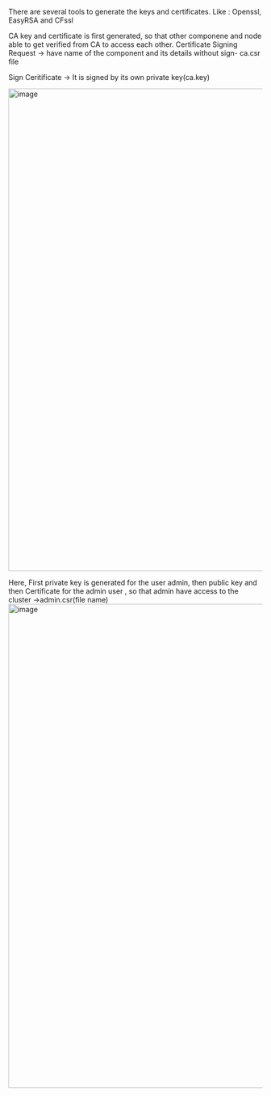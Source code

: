 There are several tools to generate the keys and certificates.
Like : Openssl, EasyRSA and CFssl

CA key and certificate is first generated, so that other componene and node able to get verified from CA to access each other.
Certificate Signing Request -> have name of the component and its details without sign- ca.csr file

Sign Ceritificate -> It is signed by its own private key(ca.key)

<img width="956" alt="image" src="https://github.com/KALYANKUMAR13/k8s-Cluster/assets/35223898/c111cbad-ba02-4b84-b508-588597af6c0d">

Here, First private key is generated for the user admin, then public key and then Certificate for the admin user , so that admin have access to the cluster ->admin.csr(file name)
<img width="959" alt="image" src="https://github.com/KALYANKUMAR13/k8s-Cluster/assets/35223898/b3f885ed-a3b0-42c1-906b-9fbd826bec62">


